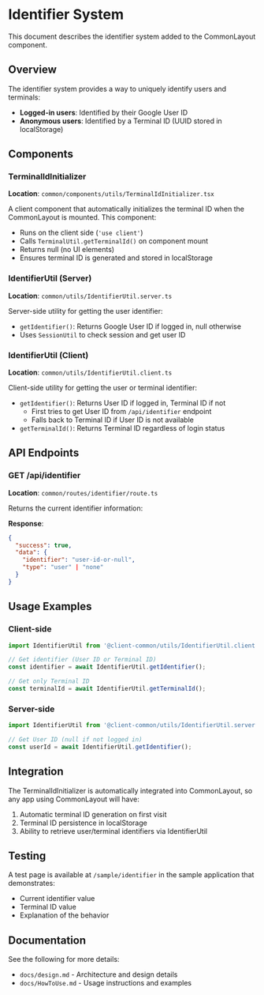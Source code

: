 # Identifier System

This document describes the identifier system added to the CommonLayout component.

## Overview

The identifier system provides a way to uniquely identify users and terminals:
- **Logged-in users**: Identified by their Google User ID
- **Anonymous users**: Identified by a Terminal ID (UUID stored in localStorage)

## Components

### TerminalIdInitializer

**Location**: `common/components/utils/TerminalIdInitializer.tsx`

A client component that automatically initializes the terminal ID when the CommonLayout is mounted. This component:
- Runs on the client side (`'use client'`)
- Calls `TerminalUtil.getTerminalId()` on component mount
- Returns null (no UI elements)
- Ensures terminal ID is generated and stored in localStorage

### IdentifierUtil (Server)

**Location**: `common/utils/IdentifierUtil.server.ts`

Server-side utility for getting the user identifier:
- `getIdentifier()`: Returns Google User ID if logged in, null otherwise
- Uses `SessionUtil` to check session and get user ID

### IdentifierUtil (Client)

**Location**: `common/utils/IdentifierUtil.client.ts`

Client-side utility for getting the user or terminal identifier:
- `getIdentifier()`: Returns User ID if logged in, Terminal ID if not
  - First tries to get User ID from `/api/identifier` endpoint
  - Falls back to Terminal ID if User ID is not available
- `getTerminalId()`: Returns Terminal ID regardless of login status

## API Endpoints

### GET /api/identifier

**Location**: `common/routes/identifier/route.ts`

Returns the current identifier information:

**Response**:
```json
{
  "success": true,
  "data": {
    "identifier": "user-id-or-null",
    "type": "user" | "none"
  }
}
```

## Usage Examples

### Client-side

```typescript
import IdentifierUtil from '@client-common/utils/IdentifierUtil.client';

// Get identifier (User ID or Terminal ID)
const identifier = await IdentifierUtil.getIdentifier();

// Get only Terminal ID
const terminalId = await IdentifierUtil.getTerminalId();
```

### Server-side

```typescript
import IdentifierUtil from '@client-common/utils/IdentifierUtil.server';

// Get User ID (null if not logged in)
const userId = await IdentifierUtil.getIdentifier();
```

## Integration

The TerminalIdInitializer is automatically integrated into CommonLayout, so any app using CommonLayout will have:
1. Automatic terminal ID generation on first visit
2. Terminal ID persistence in localStorage
3. Ability to retrieve user/terminal identifiers via IdentifierUtil

## Testing

A test page is available at `/sample/identifier` in the sample application that demonstrates:
- Current identifier value
- Terminal ID value
- Explanation of the behavior

## Documentation

See the following for more details:
- `docs/design.md` - Architecture and design details
- `docs/HowToUse.md` - Usage instructions and examples

